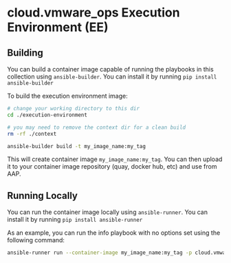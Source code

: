 # cloud.vmware_ops Execution Environment (EE)

## Building

You can build a container image capable of running the playbooks in this collection using `ansible-builder`.
You can install it by running `pip install ansible-builder`

To build the execution environment image:
```bash
# change your working directory to this dir
cd ./execution-environment

# you may need to remove the context dir for a clean build
rm -rf ./context

ansible-builder build -t my_image_name:my_tag
```

This will create container image `my_image_name:my_tag`.
You can then upload it to your container image repository (quay, docker hub, etc) and use from AAP.


## Running Locally

You can run the container image locally using `ansible-runner`.
You can install it by running `pip install ansible-runner`

As an example, you can run the info playbook with no options set using the following command:
```bash
ansible-runner run --container-image my_image_name:my_tag -p cloud.vmware_ops.info /tmp
```
